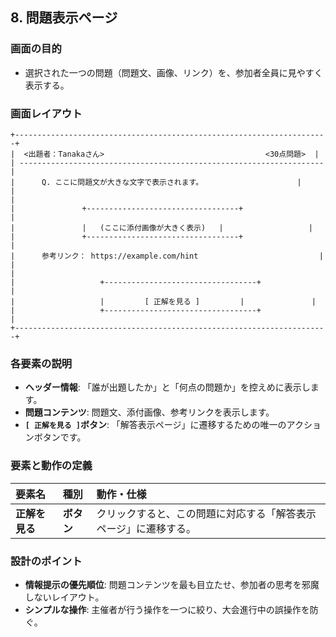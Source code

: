 ## 8. 問題表示ページ

### 画面の目的
- 選択された一つの問題（問題文、画像、リンク）を、参加者全員に見やすく表示する。

### 画面レイアウト

```
+----------------------------------------------------------------------+
|  <出題者：Tanakaさん>                                    <30点問題>  |
| -------------------------------------------------------------------- |
|      Q. ここに問題文が大きな文字で表示されます。                     |
|                                                                      |
|               +----------------------------------+                   |
|               |   (ここに添付画像が大きく表示)   |                   |
|               +----------------------------------+                   |
|      参考リンク： https://example.com/hint                           |
|                                                                      |
|                   +----------------------------------+               |
|                   |         [ 正解を見る ]         |               |
|                   +----------------------------------+               |
+----------------------------------------------------------------------+
```

### 各要素の説明
- **ヘッダー情報**: 「誰が出題したか」と「何点の問題か」を控えめに表示します。
- **問題コンテンツ**: 問題文、添付画像、参考リンクを表示します。
- **`[ 正解を見る ]`ボタン**: 「解答表示ページ」に遷移するための唯一のアクションボタンです。

### 要素と動作の定義
| 要素名 | 種別 | 動作・仕様 |
| :--- | :--- | :--- |
| **正解を見る** | **ボタン** | クリックすると、この問題に対応する「解答表示ページ」に遷移する。 |


### 設計のポイント
- **情報提示の優先順位**: 問題コンテンツを最も目立たせ、参加者の思考を邪魔しないレイアウト。
- **シンプルな操作**: 主催者が行う操作を一つに絞り、大会進行中の誤操作を防ぐ。